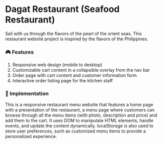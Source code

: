 # Dagat Restaurant (Seafood Restaurant)

Sail with us through the flavors of the pearl of the orient seas.
This restaurant website project is inspired by the flavors of the Philippines.

### 🎮 Features

1. Responsive web design (mobile to desktop)
2. Customizable cart content in a collapsible overlay from the nav bar
3. Order page with cart content and customer information form
4. Interactive order listing page for the kitchen staff

### 🔧 Implementation
This is a responsive restaurant menu website that features a home page with a presentation of the restaurant, a menu page where customers can browse through all the menu items (with photo, description and price) and add them to the cart. It uses DOM to manipulate HTML elements, handle events, and update the content dynamically. localStorage is also used to store user preferences, such as customized menu items to provide a personalized experience.
